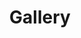 ---
title: Gallery
menu:
    main:
        weight: -70
        params: 
            icon: gallery
---
